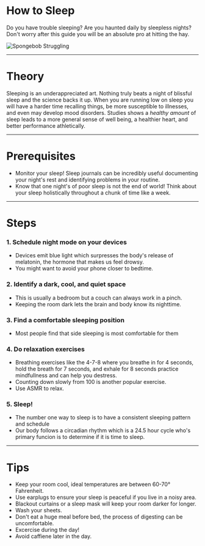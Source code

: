 # How to Sleep

Do you have trouble sleeping? Are you haunted daily by sleepless nights? Don't worry after this guide you will be an absolute pro at hitting the hay.

![Spongebob Struggling](https://media.giphy.com/media/Jap1tdjahS0rm/giphy.gif?cid=ecf05e47rxfuhkchyd9aojaeq14jhl7mb06dndtp6chpqd38&rid=giphy.gif&ct=g)

---
# Theory

Sleeping is an underappreciated art. Nothing truly beats a night of blissful sleep and the science backs it up. When you are running low on sleep you will have a harder time recalling things, be more susceptible to illnesses, and even may develop mood disorders. Studies shows a *healthy amount* of sleep leads to a more general sense of well being, a healthier heart, and better performance athletically. 

---
# Prerequisites

 - Monitor your sleep! Sleep journals can be incredibly useful documenting your night's rest and identifying problems in your routine. 
 - Know that one night's of poor sleep is not the end of world! Think about your sleep holistically throughout a chunk of time like a week.

---
# Steps

### 1. Schedule night mode on your devices 
- Devices emit blue light which surpresses the body's release of melatonin, the hormone that makes us feel drowsy. 
- You might want to avoid your phone closer to bedtime. 
### 2. Identify a dark, cool, and quiet space
- This is usually a bedroom but a couch can always work in a pinch.
- Keeping the room dark lets the brain and body know its nighttime.
### 3. Find a comfortable sleeping position
- Most people find that side sleeping is most comfortable for them
### 4. Do relaxation exercises
- Breathing exercises like the 4-7-8 where you breathe in for 4 seconds, hold the breath for 7 seconds, and exhale for 8 seconds practice mindfullness and can help you destress.
- Counting down slowly from 100 is another popular exercise.
- Use ASMR to relax.
### 5. Sleep!
- The number one way to sleep is to have a consistent sleeping pattern and schedule
- Our body follows a circadian rhythm which is a 24.5 hour cycle who's primary funcion is to determine if it is time to sleep. 
---
# Tips

- Keep your room cool, ideal temperatures are between 60-70° Fahrenheit.
-    Use earplugs to ensure your sleep is peaceful if you live in a noisy area.
-    Blackout curtains or a sleep mask will keep your room darker for longer.
-    Wash your sheets.
-    Don't eat a huge meal before bed, the process of digesting can be uncomfortable.
-    Excercise during the day!
-    Avoid caffiene later in the day. 
